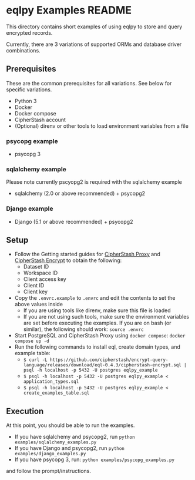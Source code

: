 # eqlpy Examples README

This directory contains short examples of using eqlpy to store and query encrypted records.

Currently, there are 3 variations of supported ORMs and database driver combinations.

## Prerequisites

These are the common prerequisites for all variations. See below for specific variations.

* Python 3
* Docker
* Docker compose
* CipherStash account
* (Optional) direnv or other tools to load environment variables from a file

### psycopg example

* psycopg 3

### sqlalchemy example

Please note currently pscyopg2 is required with the sqlalchemy example

* sqlalchemy (2.0 or above recommended) + psycopg2

### Django example

* Django (5.1 or above recommended) + psycopg2

## Setup

* Follow the Getting started guides for [CipherStash Proxy](https://cipherstash.com/docs/getting-started/cipherstash-proxy) and [CipherStash Encrypt](https://cipherstash.com/docs/getting-started/cipherstash-encrypt) to obtain the following:
    * Dataset ID
    * Workspace ID
    * Client access key
    * Client ID
    * Client key
* Copy the `.envrc.example` to `.envrc` and edit the contents to set the above values inside
    * If you are using tools like direnv, make sure this file is loaded
    * If you are not using such tools, make sure the environment variables are set before executing the examples. If you are on bash (or similar), the following should work: `source .envrc`
* Start PostgreSQL and CipherStash Proxy using `docker compose`: `docker compose up -d`
* Run the following commands to install eql, create domain types, and example table:
    * `$ curl -L https://github.com/cipherstash/encrypt-query-language/releases/download/eql-0.4.3/cipherstash-encrypt.sql | psql -h localhost -p 5432 -U postgres eqlpy_example`
    * `$ psql -h localhost -p 5432 -U postgres eqlpy_example < application_types.sql`
    * `$ psql -h localhost -p 5432 -U postgres eqlpy_example < create_examples_table.sql`

## Execution

At this point, you should be able to run the examples.

* If you have sqlalchemy and psycopg2, run `python examples/sqlalchemy_examples.py`
* If you have Django and psycopg2, run `python examples/django_examples.py`
* If you have psycopg 3, run: `python examples/psycopg_examples.py`

and follow the prompt/instructions.
